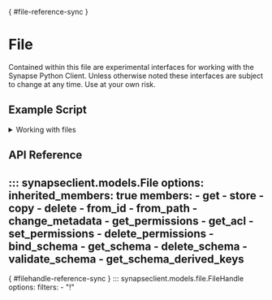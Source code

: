 [](){ #file-reference-sync }
# File

Contained within this file are experimental interfaces for working with the Synapse Python
Client. Unless otherwise noted these interfaces are subject to change at any time. Use
at your own risk.

## Example Script

<details class="quote">
  <summary>Working with files</summary>

```python
{!docs/scripts/object_orientated_programming_poc/oop_poc_file.py!}
```
</details>

## API Reference

::: synapseclient.models.File
    options:
        inherited_members: true
        members:
        - get
        - store
        - copy
        - delete
        - from_id
        - from_path
        - change_metadata
        - get_permissions
        - get_acl
        - set_permissions
        - delete_permissions
        - bind_schema
        - get_schema
        - delete_schema
        - validate_schema
        - get_schema_derived_keys
---
[](){ #filehandle-reference-sync }
::: synapseclient.models.file.FileHandle
    options:
      filters:
      - "!"
